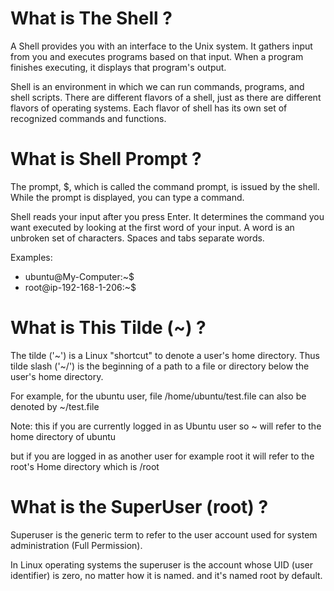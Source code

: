 # What is The Shell ?
A Shell provides you with an interface to the Unix system. It gathers input from you and executes programs based on that input. When a program finishes executing, it displays that program's output.

Shell is an environment in which we can run commands, programs, and shell scripts. There are different flavors of a shell, just as there are different flavors of operating systems. Each flavor of shell has its own set of recognized commands and functions.

# What is Shell Prompt ?
The prompt, $, which is called the command prompt, is issued by the shell. While the prompt is displayed, you can type a command.

Shell reads your input after you press Enter. It determines the command you want executed by looking at the first word of your input. A word is an unbroken set of characters. Spaces and tabs separate words.

Examples:
- ubuntu@My-Computer:~$
- root@ip-192-168-1-206:~$

# What is This Tilde (~) ?
The tilde ('~\') is a Linux "shortcut" to denote a user's home directory. Thus tilde slash ('~/') is the beginning of a path to a file or directory below the user's home directory.

For example, for the ubuntu user, file /home/ubuntu/test.file can also be denoted by ~/test.file

Note: this if you are currently logged in as Ubuntu user so ~ will refer to the home directory of ubuntu

but if you are logged in as another user for example root it will refer to the root's Home directory which is /root

# What is the SuperUser (root) ?
Superuser is the generic term to refer to the user account used for system administration (Full Permission).

In Linux operating systems the superuser is the account whose UID (user identifier) is zero, no matter how it is named. and it's named root by default.
